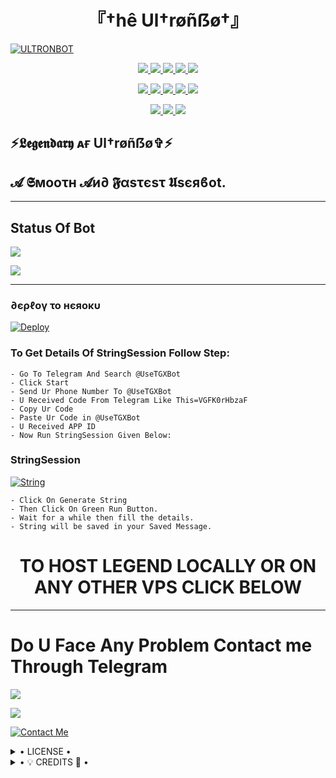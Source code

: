 <h1 align="center">
<b> 『†hê Ul†røñẞø†』 </b>
</h1>

[![ULTRONBOT](https://telegra.ph/file/44a89dae5c134fdcd8203.jpg)](https://github.com/MickeyxD/Ultronuserbot)


<p align="center">
<a href="https://github.com/LEGEND-OS/LEGENDBOT" alt="GitHub closed issues"> <img src="https://img.shields.io/github/issues-closed-raw/MickeyxD/Ultronuserbot?style=flat&logo=github&color=success" /> </a>
<a href="https://github.com/LEGEND-OS/LEGENDBOT/graphs/contributors" alt="GitHub contributors"> <img src="https://img.shields.io/github/contributors/MickeyxD/Ultronuserbot?style=flat&logo=github" /> </a>
<a href="https://github.com/LEGEND-OS/LEGENDBOT/network/members" alt="GitHub forks"> <img src="https://img.shields.io/github/forks/MickeyxD/Ultronuserbot?label=Forks&logo=github" /> </a>
<a href="https://github.com/LEGEND-OS/LEGENDBOT" alt="GitHub closed pull requests"> <img src="https://img.shields.io/github/issues-pr-closed-raw/MickeyxD/Ultronuserbot?color=success" /> </a>
<a href="https://github.com/LEGEND-OS/LEGENDBOT" alt="GitHub issues"> <img src="https://img.shields.io/github/issues-raw/MickeyxD/Ultronuserbot?style=flat&logo=github&color=yellow" /> </a>
</p>
<p align="center">
<a href="https://github.com/MickeyxD/Ultronuserbot" alt="GitHub release (latest by date including pre-releases)"> <img src="https://img.shields.io/github/v/release/MickeyxD/Ultronuserbot?include_prereleases?style=flat&logo=github" /> </a>
<a href="https://www.python.org/" alt="made-with-python"> <img src="https://img.shields.io/badge/Made%20with-Python-1f425f.svg?style=flat&logo=python&color=blue" /> </a>
<a href="https://github.com/MickeyxD/Ultronuserbot" alt="Docker!"> <img src="https://aleen42.github.io/badges/src/docker.svg" /> </a>
<a href="https://github.com/MickeyxD/Ultronuserbot" alt="GitHub repo size"> <img src="https://img.shields.io/github/repo-size/MickeyxD/Ultronuserbot" /> </a>
<a href="https://github.com/MickeyxD/Ultronuserbot/blob/master/LICENSE" alt="GPLv3 license"> <img src="https://img.shields.io/badge/License-GPLv3-blue.svg" /> </a>
</p>
<p align="center">
<a href="https://t.me/Its_UltronBot" alt="Telegram!"> <img src="https://aleen42.github.io/badges/src/telegram.svg" /> </a>
<a href="https://github.com/MickeyxD/Ultronuserbot/graphs/commit-activity" alt="Maintenance"> <img src="https://img.shields.io/badge/Maintained%3F-yes-green.svg" /> </a>
<a href="https://makeapullrequest.com" alt="PRs Welcome"> <img src="https://img.shields.io/badge/PRs-welcome-brightgreen.svg?style=flat-square" /> </a>
</p>


## ⚡𝕷𝖊𝖌𝖊𝖓𝖉𝖆𝖗𝖞 ᴀғ Ul†røñẞø✞︎⚡
## 𝓐 𝕾мοοτн 𝓐и∂ 𝕱αѕτєѕτ 𝖀sєяϐοt.


------------
## Status Of Bot 

<p align="left">
    <a href="https://github.com/MickeyxD/Ultronuserbot/network/members"><img src="https://img.shields.io/github/forks/MickeyxD/Ultronuserbot?label=Forks&logoColor=Black&style=social"></a><p align="left"><a href="https://github.com/MickeyxD/Ultronuserbot/stargazers"><img src="https://img.shields.io/github/stars/MickeyxD/Ultronuserbot?logoColor=Blue&style=social"></a><p align="left"><a href="https://github.com/MickeyxD/Ultronuserbot"></a><p align="left"><a href="https://github.com/MickeyxD/Ultronuserbot?"></a>



------------
<h3> ∂єρℓογ το нєяοκυ </h3>

[![Deploy](https://telegra.ph/file/ce73a63f2d09ad7748394.jpg)](https://dashboard.heroku.com/new?button-url=https%3A%2F%2Fgithub.com%2FMickeyxD%2FUltronuserbot&template=https%3A%2F%2Fgithub.com%2FMickeyxD%2FUltronuserbot)


### To Get Details Of StringSession Follow Step: 

    - Go To Telegram And Search @UseTGXBot
    - Click Start
    - Send Ur Phone Number To @UseTGXBot
    - U Received Code From Telegram Like This=VGFK0rHbzaF
    - Copy Ur Code
    - Paste Ur Code in @UseTGXBot
    - U Received APP ID
    - Now Run StringSession Given Below:
   

### StringSession

[![String](https://telegra.ph/file/353fdaccb5fc45363e64d.jpg)](https://replit.com/@KrishnaJaiswal1/LEGENDBOT#main.py) 

    - Click On Generate String
    - Then Click On Green Run Button.
    - Wait for a while then fill the details.
    - String will be saved in your Saved Message.


<h1 align="center">TO HOST LEGEND LOCALLY OR ON ANY OTHER VPS CLICK BELOW</h1>

------------
# Do U Face Any Problem Contact me Through Telegram 

<a href="https://t.me/ULTRONBOT_SUPPORT"><img src="https://img.shields.io/badge/ULTRON%20GROUP-red.svg?style=for-the-badge&logo=Telegram"></a>

<a href="https://t.me/M1CKEY_0P"><img src="https://img.shields.io/badge/CREATOR%20ME-blue.svg?style=for-the-badge&logo=Telegram"></a>


[![Contact Me](https://img.shields.io/badge/Telegram-Contact%20Me-informational)](https://t.me/M1CKEY_0P)


<details>

  <summary> • LICENSE • </summary>

![](https://www.gnu.org/graphics/gplv3-or-later.png)

MickeyxD

Poject [ULTRONBOT](https://github.com/MickeyxD/Ultronuserbot) is free software: you can redistribute it and/or modify

it under the terms of the GNU General Public License as published by

the Free Software Foundation, either version 3 of the License, or

(at your option) any later version.

This program is distributed in the hope that it will be useful,

but WITHOUT ANY WARRANTY; without even the implied warranty of

MERCHANTABILITY or FITNESS FOR A PARTICULAR PURPOSE.  See the

GNU General Public License for more details.

You should have received a copy of the GNU General Public License

along with this program. If not, see <https://www.gnu.org/licenses/>.

</details>

<details>

  <summary> • 💡 CREDITS 💞 • </summary>
  
• [MICKEY0P™🇮🇳](https://github.com/MickeyxD)








